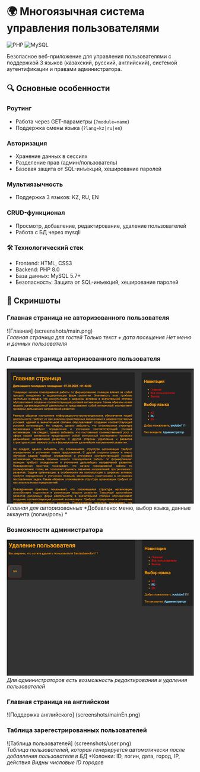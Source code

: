 # 🌍 Многоязычная система управления пользователями

![PHP](https://img.shields.io/badge/PHP-8.0+-purple.svg)
![MySQL](https://img.shields.io/badge/MySQL-5.7+-blue.svg)

Безопасное веб-приложение для управления пользователями с поддержкой 3 языков (казахский, русский, английский), системой аутентификации и правами администратора.

## 🔍 Основные особенности

### Роутинг
- Работа через GET-параметры (`?module=name`)
- Поддержка смены языка (`?lang=kz|ru|en`)

### Авторизация
- Хранение данных в сессиях
- Разделение прав (админ/пользователь)
- Базовая защита от SQL-инъекций, хеширование паролей

### Мультиязычность
- Поддержка 3 языков: KZ, RU, EN

### CRUD-функционал
- Просмотр, добавление, редактирование, удаление пользователей
- Работа с БД через mysqli


### 🛠 Технологический стек
- Frontend: HTML, CSS3
- Backend: PHP 8.0
- База данных: MySQL 5.7+
- Безопасность: Защита от SQL-инъекций, хеширование паролей

## 📸 Скриншоты  

### Главная страница не авторизованного пользователя 
![Главная] (screenshots/main.png) 
<br/>
*Главная страница для гостей Только текст + дата посещения Нет меню и данных пользователя* 

### Главная страница авторизованного пользователя 
![Главная с авторизацией](screenshots/mainReg.png) 
<br/>
*Главная для авторизованных*
*Добавлено: меню, выбор языка, данные аккаунта (логин/роль) *

### Возможности администратора
![Удаление пользователя](screenshots/delete.png) 
<br/>
*Для администраторов есть возможность редактирования и удаления пользователей*

### Главная страница на английском 
![Поддержка английского] (screenshots/mainEn.png) 

### Таблица зарегестрированных пользователей
![Таблица пользователей] (screenshots/user.png) 
<br/>
*Таблица пользователей, которая генерируется автоматически после добавления пользователя в БД*
*Колонки: ID, логин, дата, город, IP, действия
*Видны числовые ID городов*

